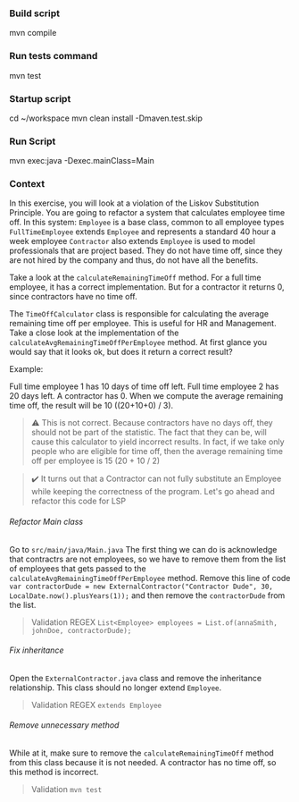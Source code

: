 ### Build script

mvn compile

### Run tests command

mvn test

### Startup script

cd ~/workspace
mvn clean install -Dmaven.test.skip

### Run Script

mvn exec:java -Dexec.mainClass=Main

### Context

In this exercise, you will look at a violation of the Liskov Substitution Principle.
You are going to refactor a system that calculates employee time off. In this system:
```Employee``` is a base class, common to all employee types
```FullTimeEmployee``` extends ```Employee``` and represents a standard 40 hour a week employee
```Contractor``` also extends ```Employee``` is used to model professionals that are project based. They do not have
time off, since they are not hired by the company and thus, do not have all the benefits. 

Take a look at the ```calculateRemainingTimeOff``` method. For a full
time employee, it has a correct implementation. But for a contractor it returns 0, since contractors have no time off.

The ```TimeOffCalculator``` class is responsible for calculating the average remaining time off per employee. This is
useful for HR and Management. Take a close look at the implementation of the ```calculateAvgRemainingTimeOffPerEmployee```
method. At first glance you would say that it looks ok, but does it return a correct result? 

Example:

Full time employee 1 has 10 days of time off left.
Full time employee 2 has 20 days left.
A contractor has 0.
When we compute the average remaining time off, the result will be 10 ((20+10+0) / 3). 

> ⚠️️ This is not correct. Because contractors have no days off, they should not be part of the statistic. The fact that
> they can be, will cause this calculator to yield incorrect results. In fact, if we take only people who are eligible for
> time off, then the average remaining time off per employee is 15 (20 + 10 / 2)


> ✔️ It turns out that a Contractor can not fully substitute an Employee while keeping the correctness of the program.
> Let's go ahead and refactor this code for LSP

###### Refactor Main class

Go to ```src/main/java/Main.java```
The first thing we can do is acknowledge that contractrs are not employees, so we have to remove them from the list of 
employees that gets passed to the ```calculateAvgRemainingTimeOffPerEmployee``` method. Remove this line of code 
```var contractorDude = new ExternalContractor("Contractor Dude", 30, LocalDate.now().plusYears(1));``` and then
remove the ```contractorDude``` from the list.

> Validation REGEX ```List<Employee> employees = List.of(annaSmith, johnDoe, contractorDude);```

###### Fix inheritance

Open the ```ExternalContractor.java``` class and remove the inheritance relationship. This class should no longer
extend ```Employee```. 

> Validation REGEX ```extends Employee```

###### Remove unnecessary method

While at it, make sure to remove the ```calculateRemainingTimeOff``` method from this class
because it is not needed. A contractor has no time off, so this method is incorrect.

> Validation ```mvn test```
